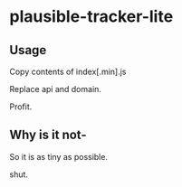 # plausible-tracker-lite

## Usage
Copy contents of index[.min].js

Replace api and domain.

Profit.

## Why is it not-
So it is as tiny as possible.

shut.